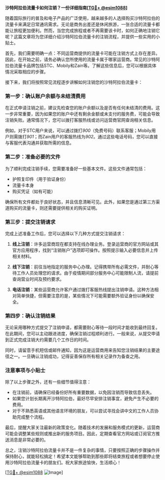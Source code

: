 **沙特阿拉伯流量卡如何注销？一份详细指南[[TG💪+ @esim1088](https://t.me/s/esim1088)]**

随着国际旅行的普及和电子产品的广泛使用，越来越多的人选择购买沙特阿拉伯的流量卡来满足日常通讯需求。无论是商务出差还是休闲旅游，一张合适的流量卡都能让旅程更加便利。然而，当您完成旅程或者不再需要该卡时，如何正确地注销它呢？这篇文章将为您详细介绍沙特阿拉伯流量卡的注销流程，并提供一些实用的小贴士。

首先，我们需要明确一点：不同运营商提供的流量卡可能在注销方式上存在差异。因此，在开始之前，请务必确认您所使用的流量卡属于哪家运营商。常见的沙特阿拉伯流量卡品牌包括STC、Mobily和Zain等。了解这些信息后，您可以根据具体情况采取相应的步骤。

接下来，我们将按照常见流程逐步讲解如何注销您的沙特阿拉伯流量卡：

### **第一步：确认账户余额与未结清费用**
在正式申请注销之前，建议先检查您的账户余额以及是否有任何未结清的费用。这一步非常重要，因为如果您的账户中还有剩余金额或未支付的服务费，可能会导致注销失败。通常情况下，您可以拨打客服热线或访问运营商官网查询相关信息。

例如，对于STC用户来说，可以通过拨打*900*（免费号码）联系客服；Mobily用户则需拨打*901*；而Zain用户的客服热线为*902*。通过这些电话号码，您可以直接与客服代表沟通并获取所需的信息。

### **第二步：准备必要的文件**
为了顺利完成注销手续，您需要准备好一些基本文件。这些文件通常包括：
- 护照复印件（用于验证身份）
- 流量卡本身
- 购买凭证（如有可能）

确保所有文件都处于良好状态，并且信息清晰可见。此外，如果您是通过第三方渠道购买的流量卡，则还需要提供相关的购买证明。

### **第三步：提交注销请求**
完成上述准备工作后，您可以选择以下几种方式提交注销请求：
1. **线上注销**：许多运营商现在都支持在线办理业务。登录运营商的官方网站或其官方应用程序，找到“注销账户”选项即可操作。按照提示输入必要信息并上传相关材料。
   
2. **线下注销**：前往当地指定的服务中心办理。记得携带所有必需文件，并耐心等待工作人员处理您的请求。由于疫情期间部分服务中心可能限制人流，请提前查询营业时间及预约要求。

3. **电话注销**：某些运营商允许客户通过拨打客服热线提出注销申请。这种方法相对简单快捷，但需要注意的是，某些情况下可能需要额外验证身份以确保安全。

### **第四步：确认注销结果**
无论采用哪种方式提交了注销申请，都需要耐心等待一段时间才能收到最终回复。在此期间，您可以主动跟进进度，确保注销过程顺利进行。一般来说，从提交申请到正式完成注销大约需要几个工作日的时间。

同时，请留意手机短信或邮件通知，因为这是运营商用来告知您注销结果的主要途径之一。一旦确认注销成功，记得妥善保存所有相关记录作为备查之用。

### **注意事项与小贴士**
除了以上步骤之外，还有一些细节值得注意：
- 在注销前，请确保已经备份好所有重要数据，以免因注销而导致信息丢失。
- 如果您计划长期离开沙特阿拉伯，最好尽早安排注销事宜，避免产生不必要的费用。
- 对于不熟悉英语或其他语言环境的朋友，可以尝试寻找会讲中文的工作人员协助完成整个流程。

最后，提醒大家关注最新的政策变化。随着技术的发展和服务模式的更新，运营商可能会调整某些规则或推出新的服务项目。因此，定期查看官方网站或订阅官方推送消息是非常必要的。

总之，注销沙特阿拉伯流量卡并不是一件复杂的事情，只要按照正确的步骤操作并保持耐心，就能轻松搞定！希望本文能够帮助到那些即将结束旅程或者想要停止使用沙特阿拉伯流量卡的朋友们。祝大家旅途愉快，生活顺心！

[[TG💪+ @esim1088](https://t.me/s/esim1088) ![Image](https://i.postimg.cc/4NQfJmqS/Snipaste-2025-05-13-00-14-12.png)]